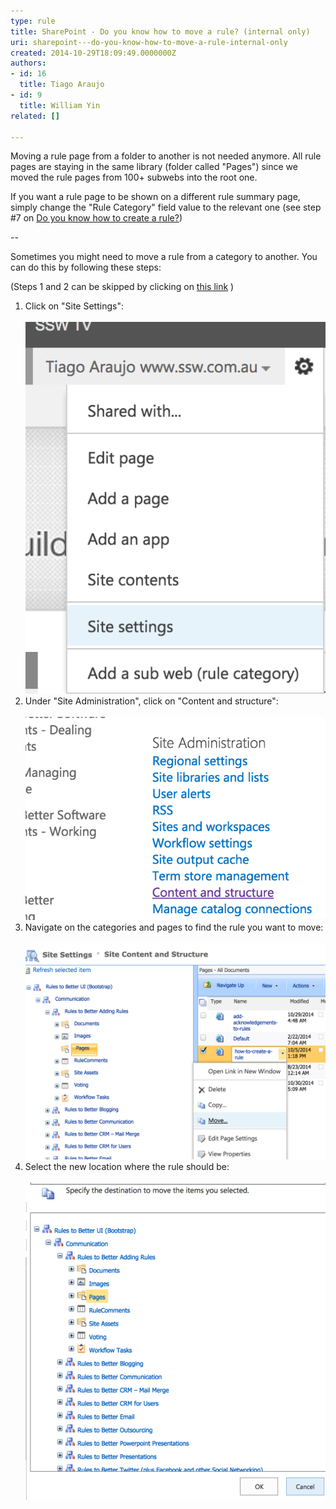 ```yaml
---
type: rule
title: SharePoint - Do you know how to move a rule? (internal only)
uri: sharepoint---do-you-know-how-to-move-a-rule-internal-only
created: 2014-10-29T18:09:49.0000000Z
authors:
- id: 16
  title: Tiago Araujo
- id: 9
  title: William Yin
related: []

---
```


Moving a rule page from a folder to another is not needed anymore. All rule pages are staying in the same library (folder called "Pages") since we moved the rule pages from 100+ subwebs into the root one.

If you want a rule page to be shown on a different rule summary page, simply change the "Rule Category" field value to the relevant one (see step #7 on [Do you know how to create a rule?](/Pages/how-to-create-a-rule.aspx))

--

Sometimes you might need to move a rule from a category to another. You can do this by following these steps:

(Steps 1 and 2 can be skipped by clicking on [this link](/_layouts/15/sitemanager.aspx?Source=%7bWebUrl%7d_layouts/15/settings.aspx) )

1. Click on "Site Settings": <br>      
![Make sure you are logged in and click on "Site Settings"](site-settings.png)
2. Under "Site Administration", click on "Content and structure": <br>      
![Go to "Content and structure"](content-structure.png)
3. Navigate on the categories and pages to find the rule you want to move: <br>      
![Find the rule to be moved and click on the small arrow beside it, then click on "Move..."](move-rule.png)
4. Select the new location where the rule should be: <br>      
![Navigate through categories and click on the place the rule should be moved to and click "OK"](select-new-place.png)

